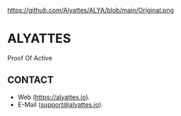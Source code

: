 https://github.com/Alyattes/ALYA/blob/main/Original.png

# ALYATTES

Proof Of Active

## CONTACT

- Web (https://alyattes.io).
- E-Mail (support@alyattes.io).
